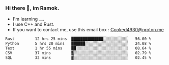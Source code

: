 ### Hi there 👋, im Ramok.

- I'm learning __.
- I use C++ and Rust.
- If you want to contact me, use this email box : Cooked4930@proton.me

<!--START_SECTION:waka-->

```txt
Rust         12 hrs 25 mins  ██████████████░░░░░░░░░░░   56.00 %
Python       5 hrs 20 mins   ██████░░░░░░░░░░░░░░░░░░░   24.08 %
Text         1 hr 55 mins    ██░░░░░░░░░░░░░░░░░░░░░░░   08.64 %
CSV          37 mins         ▓░░░░░░░░░░░░░░░░░░░░░░░░   02.79 %
SQL          32 mins         ▓░░░░░░░░░░░░░░░░░░░░░░░░   02.45 %
```

<!--END_SECTION:waka-->
